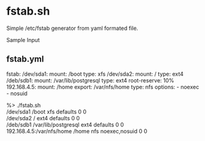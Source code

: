 # fstab.sh

Simple /etc/fstab generator from yaml formated file.

Sample Input

fstab.yml
---                                                                                                       
fstab:
  /dev/sda1:
    mount: /boot
    type: xfs
  /dev/sda2:
    mount: /
    type: ext4
  /deb/sdb1:
    mount: /var/lib/postgresql
    type: ext4
    root-reserve: 10%
  192.168.4.5:
    mount: /home
    export: /var/nfs/home
    type: nfs
    options:
      - noexec
      - nosuid

%> ./fstab.sh                                                                                             
/dev/sda1 /boot xfs defaults 0 0                                                                          
/dev/sda2 / ext4 defaults 0 0                                                                             
/deb/sdb1 /var/lib/postgresql ext4 defaults 0 0                                                           
192.168.4.5:/var/nfs/home /home nfs noexec,nosuid 0 0
